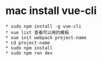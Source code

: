 # mac install vue-cli

	* sudo npm install -g vue-cli
	* vue list 查看可以用的模板
	* vue init webpack project-name
	* cd project-name
	* sudo npm install
	* sudo npm run dev